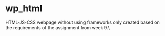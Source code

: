 # wp_html

HTML-JS-CSS webpage without using frameworks only created based on the requirements of the assignment from week 9.\
